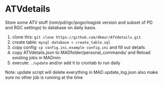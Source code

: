 # ATVdetails

Store some ATV stuff (rom/pd/rgc/pogo/magisk version and subset of PD and RGC settings) to database on daily basis.

1. clone this: ``git clone https://github.com/dkmur/ATVdetails.git``
2. create table: ``mysql database < create_table.sql``
3. copy config: ``cp config.ini.example config.ini`` and fill out details
4. copy ATVdetails.json to MADfolder/personal_commands/ and Reload existing jobs in MADmin
5. execute: ``./update`` and/or add it to crontab to run daily

Note: update script will delete everything in MAD update_log.json also make sure no other job is running at the time
